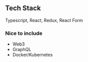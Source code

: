 ## Tech Stack

Typescript, React, Redux, React Form

### Nice to include
- Web3
- GraphQL
- Docker/Kubernetes